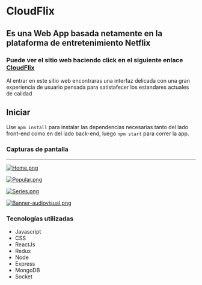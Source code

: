 # CloudFlix

## Es una Web App basada netamente en la plataforma de entretenimiento Netflix 

### Puede ver el sitio web haciendo click en el siguiente enlace [ CloudFlix ]( https://cloudflixdupuy.herokuapp.com/ )

Al entrar en este sitio web encontraras una interfaz delicada con una gran experiencia de usuario pensada para satistafecer los estandares actuales de calidad

## Iniciar

Use `npm install` para instalar las dependencias necesarias tanto del lado front-end como en del lado back-end, luego `npm start` para correr la app. 

### Capturas de pantalla
---

[![Home.png](https://i.postimg.cc/SQHz0RgD/Home.png)](https://postimg.cc/8sBCMpQ6)

[![Popular.png](https://i.postimg.cc/xqrQ6Wy3/Popular.png)](https://postimg.cc/jnhB531D)

[![Series.png](https://i.postimg.cc/y6DSrcyD/Series.png)](https://postimg.cc/K4yz1KVb)

[![Banner-audiovisual.png](https://i.postimg.cc/0QQ9jGyD/Banner-audiovisual.png)](https://postimg.cc/mc0v6HMg)


### Tecnologías utilizadas

* Javascript
* CSS
* ReactJs
* Redux
* Node 
* Express
* MongoDB
* Socket 